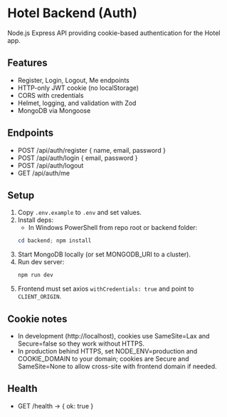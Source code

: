 # Hotel Backend (Auth)

Node.js Express API providing cookie-based authentication for the Hotel app.

## Features
- Register, Login, Logout, Me endpoints
- HTTP-only JWT cookie (no localStorage)
- CORS with credentials
- Helmet, logging, and validation with Zod
- MongoDB via Mongoose

## Endpoints
- POST /api/auth/register { name, email, password }
- POST /api/auth/login { email, password }
- POST /api/auth/logout
- GET  /api/auth/me

## Setup
1. Copy `.env.example` to `.env` and set values.
2. Install deps:
   - In Windows PowerShell from repo root or backend folder:
   ```powershell
   cd backend; npm install
   ```
3. Start MongoDB locally (or set MONGODB_URI to a cluster).
4. Run dev server:
   ```powershell
   npm run dev
   ```
5. Frontend must set axios `withCredentials: true` and point to `CLIENT_ORIGIN`.

## Cookie notes
- In development (http://localhost), cookies use SameSite=Lax and Secure=false so they work without HTTPS.
- In production behind HTTPS, set NODE_ENV=production and COOKIE_DOMAIN to your domain; cookies are Secure and SameSite=None to allow cross-site with frontend domain if needed.

## Health
- GET /health -> { ok: true }
